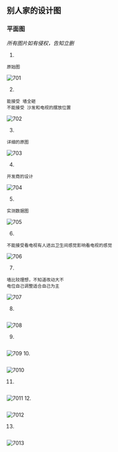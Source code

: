 ## 别人家的设计图

### 平面图

*所有图片如有侵权，告知立删*

1. 

``` wiki
原始图
```



![701](../images/70-2.jpg)

2. 

``` wiki
能接受 墙全砸
不能接受 沙发和电视的摆放位置
```

![702](../images/70-1.jpg)

3. 

```wiki
详细的原图
```

![703](../images/70-3.jpg)

4.

``` wiki
开发商的设计
```

![704](../images/70-4.jpg)

5.

``` wiki
实测数据图
```

![705](../images/70-5.jpg)

6.

``` wiki
不能接受看电视有人进出卫生间感觉影响看电视的感觉
```

![706](../images/70-6.jpg)

7.

``` wiki
墙比较理想，不知道改动大不
电位自己调整适合自己为主
```

![707](../images/70-7.jpg)

8.

``` wiki

```

![708](../images/70-8.jpg)

9.

``` wiki

```

![709](../images/70-9.jpg)
10.

``` wiki

```

![7010](../images/70-10.jpg)

11.

``` wiki

```

![7011](../images/70-11.jpg)
12.

``` wiki

```

![7012](../images/70-12.jpg)


13.

``` wiki

```

![7013](../images/70-13.jpg)



